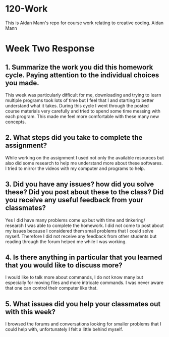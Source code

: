 # 120-Work
This is Aidan Mann's repo for course work relating to creative coding.
Aidan Mann

# Week Two Response

## 1. Summarize the work you did this homework cycle. Paying attention to the individual choices you made.

This week was particularly difficult for me, downloading and trying to learn multiple programs took lots of time but I feel that I and starting to better understand what it takes. During this cycle I went through the posted course materials very carefully and tried to spend some time messing with each program. This made me feel more comfortable with these many new concepts.

## 2. What steps did you take to complete the assignment?

While working on the assignment I used not only the available resources but also did some research to help me understand more about these softwares. I tried to mirror the videos with my computer and programs to help.

## 3. Did you have any issues? how did you solve these? Did you post about these to the class? Did you receive any useful feedback from your classmates?

Yes I did have many problems come up but with time and tinkering/ research I was able to complete the homework. I did not come to post about my issues because I considered them small problems that I could solve myself. Therefore I did not receive any feedback from other students but reading through the forum helped me while I was working.

## 4. Is there anything in particular that you learned that you would like to discuss more?

I would like to talk more about commands, I do not know many but especially for moving files and more intricate commands. I was never aware that one can control their computer like that.

## 5. What issues did you help your classmates out with this week?

I browsed the forums and conversations looking for smaller problems that I could help with, unfortunately I felt a little behind myself. 
